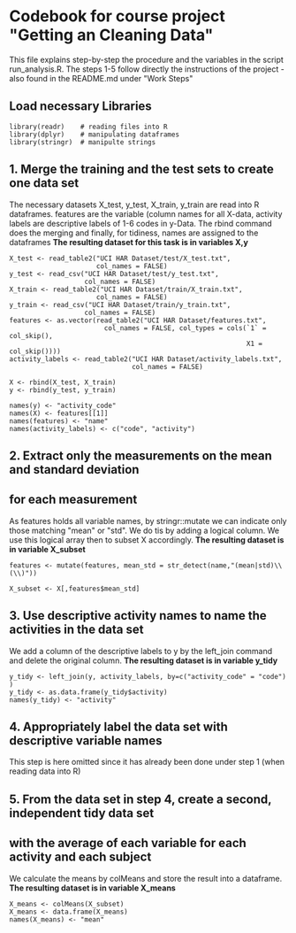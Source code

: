 # Codebook for course project "Getting an Cleaning Data"
This file explains step-by-step the procedure and the variables in the script run_analysis.R.
The steps 1-5 follow directly the instructions of the project - also found in the README.md under "Work Steps"

## Load necessary Libraries
    library(readr)    # reading files into R
    library(dplyr)    # manipulating dataframes
    library(stringr)  # manipulte strings

## 1. Merge the training and the test sets to create one data set
The necessary datasets X_test, y_test, X_train, y_train are read into R dataframes. features are the variable (column names for all X-data, activity labels are descriptive labels of 1-6 codes in y-Data.
The rbind command does the merging and finally, for tidiness, names are assigned to the dataframes
**The resulting dataset for this task is in variables X,y**

    X_test <- read_table2("UCI HAR Dataset/test/X_test.txt", 
                          col_names = FALSE)
    y_test <- read_csv("UCI HAR Dataset/test/y_test.txt", 
                       col_names = FALSE)
    X_train <- read_table2("UCI HAR Dataset/train/X_train.txt", 
                          col_names = FALSE)
    y_train <- read_csv("UCI HAR Dataset/train/y_train.txt", 
                       col_names = FALSE)
    features <- as.vector(read_table2("UCI HAR Dataset/features.txt", 
                            col_names = FALSE, col_types = cols(`1` = col_skip(), 
                                                                X1 = col_skip())))
    activity_labels <- read_table2("UCI HAR Dataset/activity_labels.txt", 
                                   col_names = FALSE)
    
    X <- rbind(X_test, X_train)
    y <- rbind(y_test, y_train)
    
    names(y) <- "activity_code"
    names(X) <- features[[1]]
    names(features) <- "name"
    names(activity_labels) <- c("code", "activity")


## 2. Extract only the measurements on the mean and standard deviation 
## for each measurement
As features holds all variable names, by stringr::mutate we can indicate only those matching "mean" or "std".
We do tis by adding a logical column. We use this logical array then to subset X accordingly.
**The resulting dataset is in variable X_subset**

    features <- mutate(features, mean_std = str_detect(name,"(mean|std)\\(\\)"))
    
    X_subset <- X[,features$mean_std]

## 3. Use descriptive activity names to name the activities in the data set
We add a column of the descriptive labels to y by the left_join command and delete the original column.
**The resulting dataset is in variable y_tidy**

    y_tidy <- left_join(y, activity_labels, by=c("activity_code" = "code") )
    y_tidy <- as.data.frame(y_tidy$activity)
    names(y_tidy) <- "activity"

## 4. Appropriately label the data set with descriptive variable names

This step is here omitted since it has already been done under step 1 (when reading data into R)

## 5. From the data set in step 4, create a second, independent tidy data set 
## with the average of each variable for each activity and each subject
We calculate the means by colMeans and store the result into a dataframe.
**The resulting dataset is in variable X_means**

    X_means <- colMeans(X_subset)
    X_means <- data.frame(X_means)
    names(X_means) <- "mean"